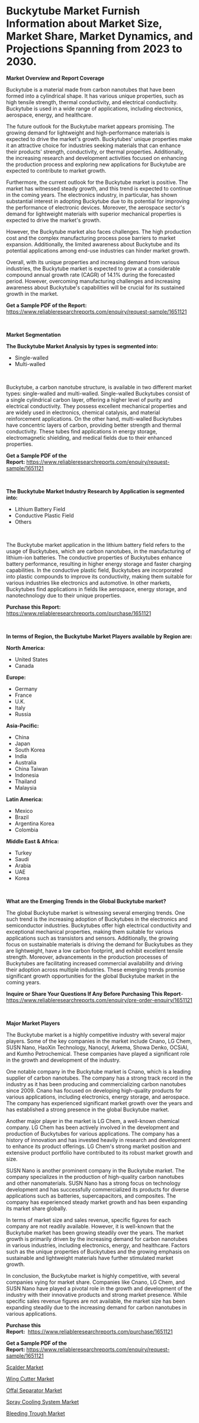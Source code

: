 <p><h1>Buckytube Market Furnish Information about Market Size, Market Share, Market Dynamics, and Projections Spanning from 2023 to 2030.</h1></p><p><strong>Market Overview and Report Coverage</strong></p>
<p><p>Buckytube is a material made from carbon nanotubes that have been formed into a cylindrical shape. It has various unique properties, such as high tensile strength, thermal conductivity, and electrical conductivity. Buckytube is used in a wide range of applications, including electronics, aerospace, energy, and healthcare.</p><p>The future outlook for the Buckytube market appears promising. The growing demand for lightweight and high-performance materials is expected to drive the market's growth. Buckytubes' unique properties make it an attractive choice for industries seeking materials that can enhance their products' strength, conductivity, or thermal properties. Additionally, the increasing research and development activities focused on enhancing the production process and exploring new applications for Buckytube are expected to contribute to market growth.</p><p>Furthermore, the current outlook for the Buckytube market is positive. The market has witnessed steady growth, and this trend is expected to continue in the coming years. The electronics industry, in particular, has shown substantial interest in adopting Buckytube due to its potential for improving the performance of electronic devices. Moreover, the aerospace sector's demand for lightweight materials with superior mechanical properties is expected to drive the market's growth.</p><p>However, the Buckytube market also faces challenges. The high production cost and the complex manufacturing process pose barriers to market expansion. Additionally, the limited awareness about Buckytube and its potential applications among end-use industries can hinder market growth.</p><p>Overall, with its unique properties and increasing demand from various industries, the Buckytube market is expected to grow at a considerable compound annual growth rate (CAGR) of 14.1% during the forecasted period. However, overcoming manufacturing challenges and increasing awareness about Buckytube's capabilities will be crucial for its sustained growth in the market.</p></p>
<p><strong>Get a Sample PDF of the Report:</strong> <a href="https://www.reliableresearchreports.com/enquiry/request-sample/1651121">https://www.reliableresearchreports.com/enquiry/request-sample/1651121</a></p>
<p>&nbsp;</p>
<p><strong>Market Segmentation</strong></p>
<p><strong>The Buckytube Market Analysis by types is segmented into:</strong></p>
<p><ul><li>Single-walled</li><li>Multi-walled</li></ul></p>
<p>&nbsp;</p>
<p><p>Buckytube, a carbon nanotube structure, is available in two different market types: single-walled and multi-walled. Single-walled Buckytubes consist of a single cylindrical carbon layer, offering a higher level of purity and electrical conductivity. They possess excellent mechanical properties and are widely used in electronics, chemical catalysis, and material reinforcement applications. On the other hand, multi-walled Buckytubes have concentric layers of carbon, providing better strength and thermal conductivity. These tubes find applications in energy storage, electromagnetic shielding, and medical fields due to their enhanced properties.</p></p>
<p><strong>Get a Sample PDF of the Report:</strong>&nbsp;<a href="https://www.reliableresearchreports.com/enquiry/request-sample/1651121">https://www.reliableresearchreports.com/enquiry/request-sample/1651121</a></p>
<p>&nbsp;</p>
<p><strong>The Buckytube Market Industry Research by Application is segmented into:</strong></p>
<p><ul><li>Lithium Battery Field</li><li>Conductive Plastic Field</li><li>Others</li></ul></p>
<p>&nbsp;</p>
<p><p>The Buckytube market application in the lithium battery field refers to the usage of Buckytubes, which are carbon nanotubes, in the manufacturing of lithium-ion batteries. The conductive properties of Buckytubes enhance battery performance, resulting in higher energy storage and faster charging capabilities. In the conductive plastic field, Buckytubes are incorporated into plastic compounds to improve its conductivity, making them suitable for various industries like electronics and automotive. In other markets, Buckytubes find applications in fields like aerospace, energy storage, and nanotechnology due to their unique properties.</p></p>
<p><strong>Purchase this Report:</strong>&nbsp; <a href="https://www.reliableresearchreports.com/purchase/1651121">https://www.reliableresearchreports.com/purchase/1651121</a></p>
<p>&nbsp;</p>
<p><strong>In terms of Region, the Buckytube Market Players available by Region are:</strong></p>
<p>
    <p> <strong> North America: </strong>
        <ul>
            <li>United States</li>
            <li>Canada</li>
        </ul>
        </p> 
    <p> <strong> Europe: </strong>
        <ul>
            <li>Germany</li>
            <li>France</li>
            <li>U.K.</li>
            <li>Italy</li>
            <li>Russia</li>
        </ul>
        </p> 
    <p> <strong> Asia-Pacific: </strong>
        <ul>
            <li>China</li>
            <li>Japan</li>
            <li>South Korea</li>
            <li>India</li>
            <li>Australia</li>
            <li>China Taiwan</li>
            <li>Indonesia</li>
            <li>Thailand</li>
            <li>Malaysia</li>
        </ul>
        </p> 
    <p> <strong> Latin America: </strong>
        <ul>
            <li>Mexico</li>
            <li>Brazil</li>
            <li>Argentina Korea</li>
            <li>Colombia</li>
        </ul>
        </p> 
    <p> <strong> Middle East & Africa: </strong>
        <ul>
            <li>Turkey</li>
            <li>Saudi</li>
            <li>Arabia</li>
            <li>UAE</li>
            <li>Korea</li>
        </ul>
    </p>
    </p>
<p>&nbsp;</p>
<p><strong>What are the Emerging Trends in the Global Buckytube market?</strong></p>
<p><p>The global Buckytube market is witnessing several emerging trends. One such trend is the increasing adoption of Buckytubes in the electronics and semiconductor industries. Buckytubes offer high electrical conductivity and exceptional mechanical properties, making them suitable for various applications such as transistors and sensors. Additionally, the growing focus on sustainable materials is driving the demand for Buckytubes as they are lightweight, have a low carbon footprint, and exhibit excellent tensile strength. Moreover, advancements in the production processes of Buckytubes are facilitating increased commercial availability and driving their adoption across multiple industries. These emerging trends promise significant growth opportunities for the global Buckytube market in the coming years.</p></p>
<p><strong>Inquire or Share Your Questions If Any Before Purchasing This Report</strong>- <a href="https://www.reliableresearchreports.com/enquiry/pre-order-enquiry/1651121">https://www.reliableresearchreports.com/enquiry/pre-order-enquiry/1651121</a></p>
<p>&nbsp;</p>
<p><strong>Major Market Players</strong></p>
<p><p>The Buckytube market is a highly competitive industry with several major players. Some of the key companies in the market include Cnano, LG Chem, SUSN Nano, HaoXin Technology, Nanocyl, Arkema, Showa Denko, OCSiAI, and Kumho Petrochemical. These companies have played a significant role in the growth and development of the industry.</p><p>One notable company in the Buckytube market is Cnano, which is a leading supplier of carbon nanotubes. The company has a strong track record in the industry as it has been producing and commercializing carbon nanotubes since 2009. Cnano has focused on developing high-quality products for various applications, including electronics, energy storage, and aerospace. The company has experienced significant market growth over the years and has established a strong presence in the global Buckytube market.</p><p>Another major player in the market is LG Chem, a well-known chemical company. LG Chem has been actively involved in the development and production of Buckytubes for various applications. The company has a history of innovation and has invested heavily in research and development to enhance its product offerings. LG Chem's strong market position and extensive product portfolio have contributed to its robust market growth and size.</p><p>SUSN Nano is another prominent company in the Buckytube market. The company specializes in the production of high-quality carbon nanotubes and other nanomaterials. SUSN Nano has a strong focus on technology development and has successfully commercialized its products for diverse applications such as batteries, supercapacitors, and composites. The company has experienced steady market growth and has been expanding its market share globally.</p><p>In terms of market size and sales revenue, specific figures for each company are not readily available. However, it is well-known that the Buckytube market has been growing steadily over the years. The market growth is primarily driven by the increasing demand for carbon nanotubes in various industries, including electronics, energy, and healthcare. Factors such as the unique properties of Buckytubes and the growing emphasis on sustainable and lightweight materials have further stimulated market growth.</p><p>In conclusion, the Buckytube market is highly competitive, with several companies vying for market share. Companies like Cnano, LG Chem, and SUSN Nano have played a pivotal role in the growth and development of the industry with their innovative products and strong market presence. While specific sales revenue figures are not available, the market size has been expanding steadily due to the increasing demand for carbon nanotubes in various applications.</p></p>
<p><strong>Purchase this Report:</strong>&nbsp;&nbsp;<a href="https://www.reliableresearchreports.com/purchase/1651121">https://www.reliableresearchreports.com/purchase/1651121</a></p>
<p></p>
<p><strong>Get a Sample PDF of the Report:</strong>&nbsp;<a href="https://www.reliableresearchreports.com/enquiry/request-sample/1651121">https://www.reliableresearchreports.com/enquiry/request-sample/1651121</a></p>
<p><p><a href="https://medium.com/@juananienow/scalder-market-comprehensive-assessment-by-type-application-and-geography-dd5aebb3211c">Scalder Market</a></p><p><a href="https://medium.com/@jaydonhyatt2023/wing-cutter-market-size-cagr-trends-2024-2030-dc6799359990">Wing Cutter Market</a></p><p><a href="https://medium.com/@irmaabshire/offal-separator-market-size-and-market-trends-complete-industry-overview-2023-to-2030-f361f0bff64d">Offal Separator Market</a></p><p><a href="https://medium.com/@drakecorwin2023/spray-cooling-system-market-size-cagr-trends-2024-2030-752bddfdc031">Spray Cooling System Market</a></p><p><a href="https://medium.com/@kellielakin_97357/bleeding-trough-market-size-cagr-trends-2024-2030-63000c192d0f">Bleeding Trough Market</a></p></p>